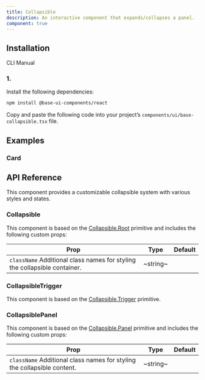 ```yaml
---
title: Collapsible
description: An interactive component that expands/collapses a panel.
component: true
---
```


## Installation

  CLI
  Manual

### 1. 
Install the following dependencies:

```bash
npm install @base-ui-components/react
```

Copy and paste the following code into your project’s `components/ui/base-collapsible.tsx` file.

## Examples

### Card

## API Reference

This component provides a customizable collapsible system with various styles and states.

### Collapsible

This component is based on the [Collapsible.Root](https://www.radix-ui.com/primitives/docs/components/collapsible#root) primitive and includes the following custom props:

| **Prop**                                                                                             | **Type** | **Default** |
| ---------------------------------------------------------------------------------------------------- | -------- | ----------- |
| `className` Additional class names for styling the collapsible container. | ~string~ |        |

### CollapsibleTrigger

This component is based on the [Collapsible.Trigger](https://www.radix-ui.com/primitives/docs/components/collapsible#trigger) primitive.

### CollapsiblePanel

This component is based on the [Collapsible.Panel](https://www.radix-ui.com/primitives/docs/components/collapsible#panel) primitive and includes the following custom props:

| **Prop**                                                                                           | **Type** | **Default** |
| -------------------------------------------------------------------------------------------------- | -------- | ----------- |
| `className` Additional class names for styling the collapsible content. | ~string~ |        |